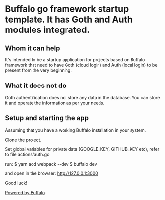 # Buffalo go framework startup template. It has Goth and Auth modules integrated. 

## Whom it can help

It's intended to be a startup application for projects based on Buffalo framework that need to have Goth (cloud login) and Auth (local login) to be present from the very beginning. 

## What it does not do 

Goth authentification does not store any data in the database. You can store it and operate the information as per your needs. 

## Setup and starting the app

Assuming that you have a working Buffalo installation in your system. 

Clone the project. 

Set global variables for private data (GOOGLE_KEY, GITHUB_KEY etc), refer to file actions/auth.go

run: 
	$ yarn add webpack --dev
	$ buffalo dev

and open in the browser: 
http://127.0.0.1:3000


Good luck!

[Powered by Buffalo](http://gobuffalo.io)
